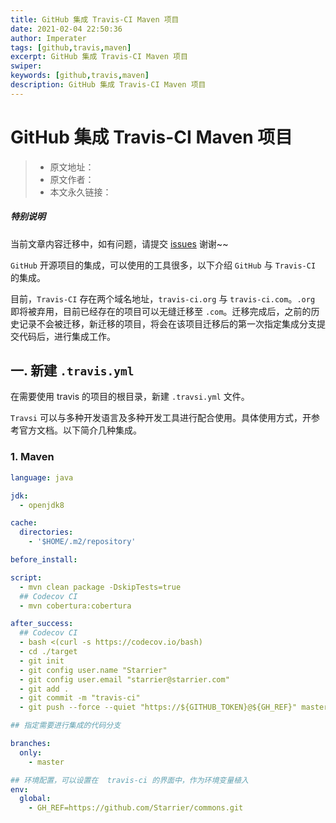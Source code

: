 ```yaml
---
title: GitHub 集成 Travis-CI Maven 项目
date: 2021-02-04 22:50:36
author: Imperater
tags: [github,travis,maven]
excerpt: GitHub 集成 Travis-CI Maven 项目
swiper:
keywords: [github,travis,maven]
description: GitHub 集成 Travis-CI Maven 项目
---
```


# GitHub 集成 Travis-CI Maven 项目

> * 原文地址：[]()
> * 原文作者：[]()
> * 本文永久链接：[]()

##### **特别说明**

当前文章内容迁移中，如有问题，请提交 [issues](https://github.com/Starrier/starrier.github.io/issues) 谢谢~~


`GitHub` 开源项目的集成，可以使用的工具很多，以下介绍 `GitHub` 与 `Travis-CI` 的集成。 

目前，`Travis-CI` 存在两个域名地址，`travis-ci.org` 与 `travis-ci.com`。`.org` 即将被弃用，目前已经存在的项目可以无缝迁移至 `.com`。迁移完成后，之前的历史记录不会被迁移，新迁移的项目，将会在该项目迁移后的第一次指定集成分支提交代码后，进行集成工作。

## 一. 新建 `.travis.yml`

在需要使用 travis 的项目的根目录，新建 `.travsi.yml` 文件。

`Travsi` 可以与多种开发语言及多种开发工具进行配合使用。具体使用方式，开参考官方文档。以下简介几种集成。

### 1. Maven

```yml
language: java

jdk:
  - openjdk8

cache:
  directories:
    - '$HOME/.m2/repository'

before_install:

script:
  - mvn clean package -DskipTests=true
  ## Codecov CI
  - mvn cobertura:cobertura

after_success:
  ## Codecov CI
  - bash <(curl -s https://codecov.io/bash)
  - cd ./target
  - git init
  - git config user.name "Starrier"
  - git config user.email "starrier@starrier.com"
  - git add .
  - git commit -m "travis-ci"
  - git push --force --quiet "https://${GITHUB_TOKEN}@${GH_REF}" master:master

## 指定需要进行集成的代码分支

branches:
  only:
    - master

## 环境配置，可以设置在  travis-ci 的界面中，作为环境变量植入
env:
  global:
    - GH_REF=https://github.com/Starrier/commons.git
```
